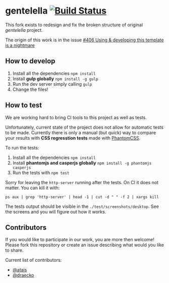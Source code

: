 # gentelella [![Build Status](https://travis-ci.org/funilrys/gentelella.svg?branch=dev-sass)](https://travis-ci.org/funilrys/gentelella)

This fork exists to redesign and fix the broken structure of original *gentelella* project.

The origin of this work is in the issue [#406 Using & developing this template is a nightmare](https://github.com/puikinsh/gentelella/issues/406)


## How to develop

1. Install all the dependencies `npm install`
2. Install **gulp globally** `npm install -g gulp`
3. Run the dev server simply calling `gulp`
4. Change the files!

## How to test

We are working hard to bring CI tools to this project as well as tests.

Unfortunately, current state of the project does not allow for automatic tests to be made.
Currently there is only a manual (but quick) way to compare your results with **CSS regresstion tests** made with [PhantomCSS](https://github.com/Huddle/PhantomCSS).

To run the tests:

1. Install all the dependencies `npm install`
2. Install **phantomjs and casperjs globally** `npm install -g phantomjs casperjs`
3. Run the tests with `npm test`

Sorry for leaving the `http-server` running after the tests. On CI it does not matter.
You can kill it with: 
```
ps aux | grep 'http-server' | head -1 | cut -d " " -f 2 | xargs kill
```

The tests output should be visible in the `./test/screenshots/desktop`.
See the screens and you will figure out how it works.


## Contributors

If you would like to participate in our work, you are more then welcome! 
Please fork this repository or create an issue describing what would you like to share.
   
Current list of contributors:

- [@atais](https://github.com/atais)
- [@draecko](https://github.com/draecko)
